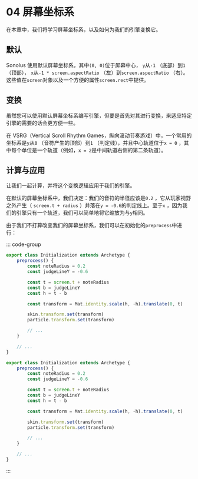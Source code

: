 # 04 屏幕坐标系

在本章中，我们将学习屏幕坐标系，以及如何为我们的引擎变换它。

## 默认

Sonolus 使用默认屏幕坐标系，其中`(0, 0)`位于屏幕中心， `y`从`-1` （底部）到`1` （顶部）， `x`从`-1 * screen.aspectRatio` （左）到`screen.aspectRatio` （右）。这些值在`screen`对象以及一个方便的属性`screen.rect`中提供。

## 变换

虽然您可以使用默认屏幕坐标系编写引擎，但要是首先对其进行变换，来适应特定引擎的需要的话会更方便一些。

在 VSRG（Vertical Scroll Rhythm Games，纵向滚动节奏游戏）中，一个常用的坐标系是`y`从`0` （音符产生的顶部）到`1` （判定线），并且中心轨道位于`x = 0` ，其中每个单位是一个轨道（例如，`x = 2`是中间轨道右侧的第二条轨道）。

## 计算与应用

让我们一起计算，并将这个变换逻辑应用于我们的引擎。

在默认的屏幕坐标系中，我们决定：我们的音符的半径应该是`0.2` ，它从玩家视野之外产生（ `screen.t + radius` ）并落在`y = -0.6`的判定线上。至于`x` ，因为我们的引擎只有一个轨道，我们可以简单地将它缩放为与`y`相同。

由于我们不打算改变我们的屏幕坐标系，我们可以在初始化的`preprocess`中进行：

::: code-group

```TypeScript
export class Initialization extends Archetype {
    preprocess() {
        const noteRadius = 0.2
        const judgeLineY = -0.6

        const t = screen.t + noteRadius
        const b = judgeLineY
        const h = t - b

        const transform = Mat.identity.scale(h, -h).translate(0, t)

        skin.transform.set(transform)
        particle.transform.set(transform)

        // ...
    }

    // ...
}
```

```JavaScript
export class Initialization extends Archetype {
    preprocess() {
        const noteRadius = 0.2
        const judgeLineY = -0.6

        const t = screen.t + noteRadius
        const b = judgeLineY
        const h = t - b

        const transform = Mat.identity.scale(h, -h).translate(0, t)

        skin.transform.set(transform)
        particle.transform.set(transform)

        // ...
    }

    // ...
}
```

:::
